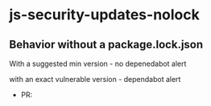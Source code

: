 # js-security-updates-nolock


## Behavior without a package.lock.json
With a suggested min version - no depenedabot alert

with an exact vulnerable version - dependabot alert
- PR: 
